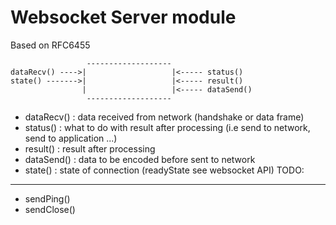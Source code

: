 Websocket Server module
=======================

Based on RFC6455

                     -------------------
    dataRecv() ---->|                   |<----- status()
    state() ------->|                   |<----- result()
                    |                   |<----- dataSend()
                     -------------------
                     
- dataRecv() : data received from network (handshake or data frame)
- status() : what to do with result after processing (i.e send to network, send to application ...)
- result() : result after processing
- dataSend() : data to be encoded before sent to network
- state() : state of connection (readyState see websocket API)
TODO:
-----

- sendPing()
- sendClose()